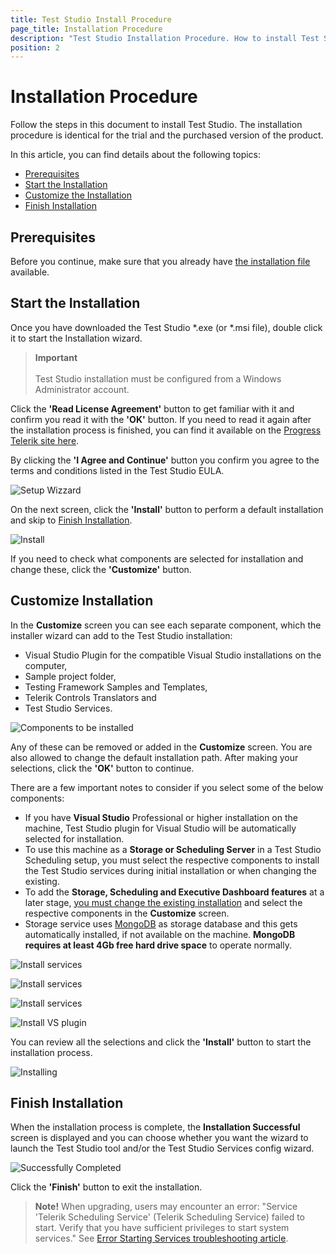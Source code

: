 ```yaml
---
title: Test Studio Install Procedure
page_title: Installation Procedure
description: "Test Studio Installation Procedure. How to install Test Studio "
position: 2
---
```

# Installation Procedure

Follow the steps in this document to install Test Studio. The installation procedure is identical for the trial and the purchased version of the product.

In this article, you can find details about the following topics:

- [Prerequisites](#prerequisites)
- [Start the Installation](#start-the-installation)
- [Customize the Installation](#customize-installation)
- [Finish Installation](#finish-installation)

## Prerequisites

Before you continue, make sure that you already have <a href="/prerequisites/installation/manual-download" target="_blank">the installation file</a> available.

## Start the Installation

Once you have downloaded the Test Studio *.exe (or *.msi file), double click it to start the Installation wizard.

> __Important__
> <br>
> <br>
> Test Studio installation must be configured from a Windows Administrator account.

Click the __'Read License Agreement'__ button to get familiar with it and confirm you read it with the __'OK'__ button. If you need to read it again after the installation process is finished, you can find it available on the <a href="https://www.telerik.com/purchase/license-agreement/teststudio" target="_blank">Progress Telerik site here</a>.

By clicking the __'I Agree and Continue'__ button you confirm you agree to the terms and conditions listed in the Test Studio EULA.

![Setup Wizzard](/img/general-information/installation/install-procedure/fig1.png)

On the next screen, click  the __'Install'__ button to perform a default installation and skip to <a href="#finish-installation">Finish Installation</a>.

![Install](/img/general-information/installation/install-procedure/fig2.png)

If you need to check what components are selected for installation and change these, click the __'Customize'__ button.

## Customize Installation

In the __Customize__ screen you can see each separate component, which the installer wizard can add to the Test Studio installation:

- Visual Studio Plugin for the compatible Visual Studio installations on the computer, 
- Sample project folder,
- Testing Framework Samples and Templates,
- Telerik Controls Translators and
- Test Studio Services.

![Components to be installed](/img/general-information/installation/install-procedure/fig3-listOfComponents.png)

Any of these can be removed or added in the __Customize__ screen. You are also allowed to change the default installation path. After making your selections, click the __'OK'__ button to continue.

There are a few important notes to consider if you select some of the below components:

- If you have __Visual Studio__ Professional or higher installation on the machine, Test Studio plugin for Visual Studio will be automatically selected for installation.
- To use this machine as a __Storage or Scheduling Server__ in a Test Studio Scheduling setup, you must select the respective components to install the Test Studio services during initial installation or when changing the existing.
- To add the __Storage, Scheduling and Executive Dashboard features__ at a later stage, <a href="/getting-started/installation/add-services" target="_blank">you must change the existing installation</a> and select the respective components in the __Customize__ screen.
- Storage service uses <a href="https://www.mongodb.com" target="_blank">MongoDB</a> as storage database and this gets automatically installed, if not available on the machine. __MongoDB requires at least 4Gb free hard drive space__ to operate normally.

![Install services](/img/general-information/installation/install-procedure/fig3.png)

![Install services](/img/general-information/installation/install-procedure/fig4.png)

![Install services](/img/general-information/installation/install-procedure/fig5.png)

![Install VS plugin](/img/general-information/installation/install-procedure/fig6.png)

You can review all the selections and click the __'Install'__ button to start the installation process.

![Installing](/img/general-information/installation/install-procedure/fig8.png)

## Finish Installation

When the installation process is complete, the __Installation Successful__  screen is displayed and you can choose whether you want the wizard to launch the Test Studio tool and/or the Test Studio Services config wizard.

![Successfully Completed](/img/general-information/installation/install-procedure/fig9.png)

Click the __'Finish'__ button to exit the installation.

> __Note!__ When upgrading, users may encounter an error: "Service 'Telerik Scheduling Service' (Telerik Scheduling Service) failed to start. Verify that you have sufficient privileges to start system services." See <a href="/troubleshooting-guide/installation-problems-tg/error-starting-services" target="_blank">Error Starting Services troubleshooting article</a>.
